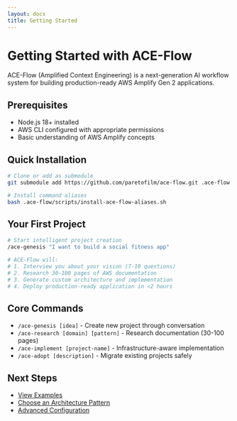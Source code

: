 ```yaml
---
layout: docs
title: Getting Started
---
```


# Getting Started with ACE-Flow

ACE-Flow (Amplified Context Engineering) is a next-generation AI workflow system for building production-ready AWS Amplify Gen 2 applications.

## Prerequisites

- Node.js 18+ installed
- AWS CLI configured with appropriate permissions
- Basic understanding of AWS Amplify concepts

## Quick Installation

```bash
# Clone or add as submodule
git submodule add https://github.com/paretofilm/ace-flow.git .ace-flow

# Install command aliases
bash .ace-flow/scripts/install-ace-flow-aliases.sh
```

## Your First Project

```bash
# Start intelligent project creation
/ace-genesis "I want to build a social fitness app"

# ACE-Flow will:
# 1. Interview you about your vision (7-10 questions)
# 2. Research 30-100 pages of AWS documentation  
# 3. Generate custom architecture and implementation
# 4. Deploy production-ready application in <2 hours
```

## Core Commands

- `/ace-genesis [idea]` - Create new project through conversation
- `/ace-research [domain] [pattern]` - Research documentation (30-100 pages)
- `/ace-implement [project-name]` - Infrastructure-aware implementation
- `/ace-adopt [description]` - Migrate existing projects safely

## Next Steps

- [View Examples](examples.md)
- [Choose an Architecture Pattern](patterns/)
- [Advanced Configuration](advanced/)
